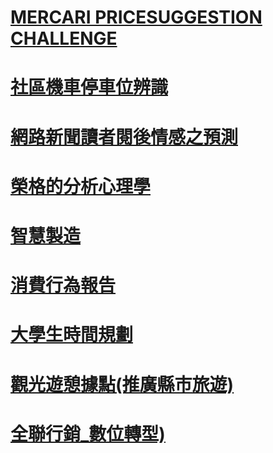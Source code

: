 # [MERCARI PRICESUGGESTION CHALLENGE](https://docs.google.com/presentation/d/1eaILg-vbLBR1CWeRmh0GchC2iUW89F8Q/edit)
# [社區機車停車位辨識](https://docs.google.com/presentation/d/1plikC4kIPCRJw5bO3aaZcFIw6Q3uPmc-/edit?rtpof=true)
# [網路新聞讀者閱後情感之預測](https://docs.google.com/presentation/d/13sNMK7oiPFSD-eeAnkbe5tNVTZCSOocV/edit#slide=id.p1)
# [榮格的分析心理學](https://docs.google.com/document/u/2/d/1WDk5NBSEORDIHaHtnDTbDp1Z98VBHYrV/edit?usp=drive_web&ouid=112352887505903824434&rtpof=true)
# [智慧製造](https://drive.google.com/drive/u/2/folders/18kFtfz2U81X_KZr6RQU3vEIRY2W_GAp5)
# [消費行為報告](https://docs.google.com/presentation/d/1o8Vnnpkw3cvSZfeoaEqQ9g5gbZZZJXFC/edit?rtpof=true)
# [大學生時間規劃](https://docs.google.com/presentation/d/1gdHzBGWiCuFEFF9Ol6xtv9vR6FzgX5Dy/edit#slide=id.p1)
# [觀光遊憩據點(推廣縣市旅遊)](https://docs.google.com/document/d/1TbvCZP8jj3mOFRySc68AgFXZR__EYcYn/edit)
# [全聯行銷_數位轉型)](https://docs.google.com/presentation/d/1qBNjQ1C20-tPx5MFRmJRTwwJqoCNbi2V/edit#slide=id.p1)


